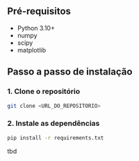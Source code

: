 ## Pré-requisitos
- Python 3.10+
- numpy
- scipy
- matplotlib

## Passo a passo de instalação

### 1. Clone o repositório
```bash
git clone <URL_DO_REPOSITORIO>
```

### 2. Instale as dependências
```bash
pip install -r requirements.txt
```

tbd
